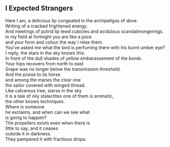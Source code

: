 I Expected Strangers
--------------------
Here I am, a delicious lip congealed in the archipeligos of dove.  
Writing of a cracked frightened energy.  
And meetings of putrid lip lewd cubicles and acidulous scandalmongerings.  
In my field at fortnight you are like a juice  
and your form and colour the way I relax them.  
You've asked me what the bird is perfuming there with his burnt umber eye?  
I reply, the stars in the sky knows this.  
In front of the dull shades of yellow embarassement of the bomb.  
Your hips recovers from north to east  
Grape was no longer below the transmission threshold.  
And the praise to its horse  
and among the manes the clear one  
the sailor covered with winged thread.  
Like calcerous tree, starss in the sky  
it is a tale of oily stalactites one of them is aromatic,  
the other knows techniques.  
Where is someone  
he exclaims, and when can we see what  
is going to happen?  
The propellers exists even when there is  
little to say, and it ceases  
outside it in darkness.  
They pampered it with fractious drops.  
